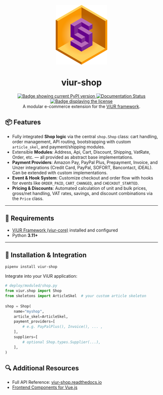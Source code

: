 <div align="center">
    <img src="https://github.com/viur-framework/viur-artwork/raw/main/icons/icon-shop.svg" height="196" alt="A hexagonal logo of Shop" title="Shop logo"/>
    <h1>viur-shop</h1>
    <a href="https://pypi.org/project/viur-shop/">
        <img alt="Badge showing current PyPI version" title="PyPI" src="https://img.shields.io/pypi/v/viur-shop">
    </a>
    <a href='https://viur-shop.readthedocs.io/en/latest/?badge=latest'>
        <img src='https://readthedocs.org/projects/viur-shop/badge/?version=latest' alt='Documentation Status' />
    </a>
    <a href="LICENSE">
        <img src="https://img.shields.io/github/license/viur-framework/viur-shop" alt="Badge displaying the license" title="License badge">
    </a>
    <br>
    A modular e-commerce extension for the <a href="https://www.viur.dev">ViUR framework</a>.
</div>

## 📦 Features

- Fully integrated **Shop logic** via the central `shop.Shop` class: cart handling, order management, API routing, bootstrapping with custom `article_skel`, and payment/shipping modules.  
- Extensible **Modules**: Address, Api, Cart, Discount, Shipping, VatRate, Order, etc. — all provided as abstract base implementations.  
- **Payment Providers**: Amazon Pay, PayPal Plus, Prepayment, Invoice, and Unzer integrations (Credit Card, PayPal, SOFORT, Bancontact, iDEAL). Can be extended with custom implementations. 
- **Event & Hook System**: Customize checkout and order flow with hooks for events like `ORDER_PAID`, `CART_CHANGED`, and `CHECKOUT_STARTED`.  
- **Pricing & Discounts**: Automated calculation of unit and bulk prices, gross/net handling, VAT rates, savings, and discount combinations via the `Price` class.

---

## 🚀 Requirements

- [ViUR Framework (viur-core)](https://www.viur.dev/) installed and configured  
- Python **3.11+**  

---

## 🧩 Installation & Integration

```bash
pipenv install viur-shop
```

Integrate into your ViUR application:
```py
# deploy/moduled/shop.py
from viur.shop import Shop
from skeletons import ArticleSkel  # your custom article skeleton

shop = Shop(
    name="myshop",
    article_skel=ArticleSkel,
    payment_providers=[
        # e.g. PayPalPlus(), Invoice(), ... ,
    ],
    suppliers=[
        # optional Shop.types.Supplier(...),
    ],
)
```

## 🔍 Additional Resources

- Full API Reference: [viur-shop.readthedocs.io](https://viur-shop.readthedocs.io/en/latest/viur/shop/index.html)
- [Frontend Components for Vue.js](https://github.com/viur-framework/shop-components)
